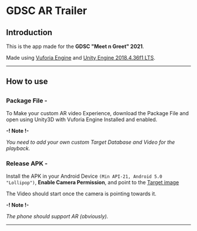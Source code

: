 <body>
  <p><h1>GDSC AR Trailer</h1></p>
  <p/>
  <h2>Introduction</h2>
  <p>This is the app made for the <b>GDSC "Meet n Greet" 2021</b>.</p>
  <p>Made using <a href="https://developer.vuforia.com" title="Visit Developer Portal">Vuforia Engine</a> and <a href="https://unity.com">Unity Engine 2018.4.36f1 LTS</a>.</p>
  <hr/>
  <h2>How to use<h2>
  <h3>Package File - </h3>
  <p>To Make your custom AR video Experience, download the Package File and open using Unity3D with Vuforia Engine Installed and enabled.</p>
    <b>-! Note !-</b>
  <p><i>You need to add your own custom Target Database and Video for the playback.</i></p>
  <p/>
  <h3>Release APK - </h3>
  <p>Install the APK in your Android Device <code>(Min API-21, Android 5.0 "Lollipop")</code>, <b>Enable Camera Permission</b>, and point to the 
    <a href="https://mega.nz/file/LVplgABK#VSVR-cCKmKImgSwpoYtw8UW6UNafevDnMVobtafWLyA" title="Target Image">Target image</a></p>
  <p>The Video should start once the camera is pointing towards it.</p>
   <b>-! Note !-</b>
  <p><i>The phone should support AR (obviously).</i></p>
  <hr/>
